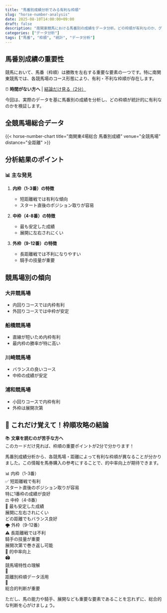 ```yaml
---
title: "馬番別成績分析でみる有利な枠順"
slug: "horse-number-analysis"
date: 2025-08-10T14:00:00+09:00
draft: false
description: "南関東競馬における馬番別の成績をデータ分析。どの枠順が有利なのか、グラフと表で詳しく解説します。"
categories: ["データ分析"]
tags: ["馬番", "枠順", "統計", "データ分析"]
---
```


## 馬番別成績の重要性

競馬において、馬番（枠順）は勝敗を左右する重要な要素の一つです。特に南関東競馬では、各競馬場のコース形態により、有利・不利な枠順が存在します。

<div class="quick-access-banner">
⏰ <strong>時間がない方へ</strong> | <a href="#これだけ覚えて枠順攻略の結論">結論だけ見る（2分）</a>
</div>

今回は、実際のデータを基に馬番別の成績を分析し、どの枠順が統計的に有利なのかを検証します。

## 全競馬場総合データ

{{< horse-number-chart title="南関東4場総合 馬番別成績" venue="全競馬場" distance="全距離" >}}

## 分析結果のポイント

### 📊 主な発見

1. <strong>内枠（1-3番）の特徴</strong>
   - 短距離戦では有利な傾向
   - スタート直後のポジション取りが容易

2. <strong>中枠（4-8番）の特徴</strong>
   - 最も安定した成績
   - 展開に左右されにくい

3. <strong>外枠（9-12番）の特徴</strong>
   - 長距離戦では不利になりやすい
   - 騎手の技量が重要

## 競馬場別の傾向

### 大井競馬場
- 内回りコースでは内枠有利
- 外回りコースでは中枠が安定

### 船橋競馬場
- 直線が短いため内枠有利
- 最内枠の勝率が特に高い

### 川崎競馬場
- バランスの良いコース
- 中枠の成績が安定

### 浦和競馬場
- 小回りコースで内枠有利
- 外枠は展開次第

<div class="article-summary">

## 🎯 これだけ覚えて！枠順攻略の結論

<div class="conclusion-banner">
📚 <strong>文章を読むのが苦手な方へ</strong><br>
このカードだけ見れば、枠順の重要ポイントが2分で分かります！
</div>

馬番別成績分析から、各競馬場・距離によって有利な枠順が異なることが分かりました。この情報を馬券購入の参考にすることで、的中率向上が期待できます。</div>

<div class="summary-points">
<div class="summary-point">
<div class="summary-point-title">📊 内枠（1-3番）</div>
<div class="summary-point-content">
<div class="frame-analysis inner">
<div class="frame-advantage">✅ 短距離戦で有利</div>
<div class="frame-feature">スタート直後のポジション取りが容易</div>
<div class="frame-note">特に1番枠の成績が良好</div>
</div>
</div>
</div>

<div class="summary-point">
<div class="summary-point-title">⚖️ 中枠（4-8番）</div>
<div class="summary-point-content">
<div class="frame-analysis middle">
<div class="frame-advantage">🎯 最も安定した成績</div>
<div class="frame-feature">展開に左右されにくい</div>
<div class="frame-note">どの距離でもバランス良好</div>
</div>
</div>
</div>

<div class="summary-point">
<div class="summary-point-title">🌪️ 外枠（9-12番）</div>
<div class="summary-point-content">
<div class="frame-analysis outer">
<div class="frame-disadvantage">⚠️ 長距離戦では不利</div>
<div class="frame-feature">騎手の技量が重要</div>
<div class="frame-note">展開次第で巻き返し可能</div>
</div>
</div>
</div>

<div class="summary-point">
<div class="summary-point-title">🎯 的中率向上</div>
<div class="summary-point-content">
<div class="improvement-tips">
<div class="tip-item">
<div class="tip-icon">🏟️</div>
<div class="tip-text">競馬場特性の理解</div>
</div>
<div class="tip-item">
<div class="tip-icon">📏</div>
<div class="tip-text">距離別枠順データ活用</div>
</div>
<div class="tip-item">
<div class="tip-icon">🧠</div>
<div class="tip-text">総合的判断が重要</div>
</div>
</div>
</div>
</div>
</div>

ただし、馬の能力や騎手、展開なども重要な要素であることを忘れずに、総合的な判断を心がけましょう。

</div>